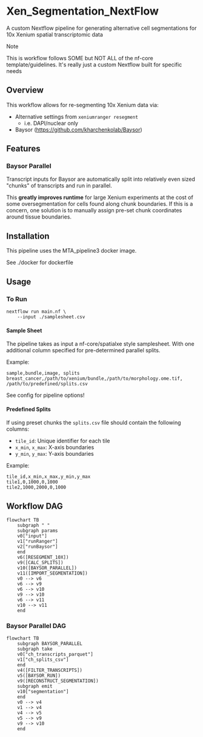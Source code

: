 # Xen_Segmentation_NextFlow
A custom Nextflow pipeline for generating alternative cell segmentations for 10x Xenium spatial transcriptomic data

> [!NOTE]
> This is workflow follows SOME but NOT ALL of the nf-core template/guidelines. It's really just a custom Nextflow built for specific needs

## Overview 
This workflow allows for re-segmenting 10x Xenium data via:

- Alternative settings from `xeniumranger resegment`
    - i.e. DAPI/nuclear only
- Baysor (https://github.com/kharchenkolab/Baysor)

## Features

### Baysor Parallel

Transcript inputs for Baysor are automatically split into relatively even sized "chunks" of transcripts and run in parallel. 

This **greatly improves runtime** for large Xenium experiments at the cost of some oversegmentation for cells found along chunk boundaries. If this is a concern, one solution is to manually assign pre-set chunk coordinates around tissue boundaries. 

## Installation

This pipeline uses the MTA_pipeline3 docker image. 

See ./docker for dockerfile

## Usage

### To Run

```
nextflow run main.nf \
    --input ./samplesheet.csv
```

#### Sample Sheet

The pipeline takes as input a nf-core/spatialxe style samplesheet. With one additional column specified for pre-determined parallel splits. 

Example:
```csv
sample,bundle,image, splits
breast_cancer,/path/to/xenium/bundle,/path/to/morphology.ome.tif, /path/to/predefined/splits.csv
```

See config for pipeline options!

#### Predefined Splits

If using preset chunks the `splits.csv` file should contain the following columns:
- `tile_id`: Unique identifier for each tile
- `x_min`, `x_max`: X-axis boundaries
- `y_min`, `y_max`: Y-axis boundaries

Example:
```csv
tile_id,x_min,x_max,y_min,y_max
tile1,0,1000,0,1000
tile2,1000,2000,0,1000
```

## Workflow DAG

```mermaid
flowchart TB
    subgraph " "
    subgraph params
    v0["input"]
    v1["runRanger"]
    v2["runBaysor"]
    end
    v6([RESEGMENT_10X])
    v9([CALC_SPLITS])
    v10([BAYSOR_PARALLEL])
    v11([IMPORT_SEGMENTATION])
    v0 --> v6
    v6 --> v9
    v6 --> v10
    v9 --> v10
    v6 --> v11
    v10 --> v11
    end
```

### Baysor Parallel DAG

```mermaid
flowchart TB
    subgraph BAYSOR_PARALLEL
    subgraph take
    v0["ch_transcripts_parquet"]
    v1["ch_splits_csv"]
    end
    v4([FILTER_TRANSCRIPTS])
    v5([BAYSOR_RUN])
    v9([RECONSTRUCT_SEGMENTATION])
    subgraph emit
    v10["segmentation"]
    end
    v0 --> v4
    v1 --> v4
    v4 --> v5
    v5 --> v9
    v9 --> v10
    end
```